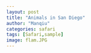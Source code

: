 ```yaml
---
layout: post
title: "Animals in San Diego"
author: "Manqiu"
categories: safari
tags: [Safari,sample]
image: flam.JPG
---
```



